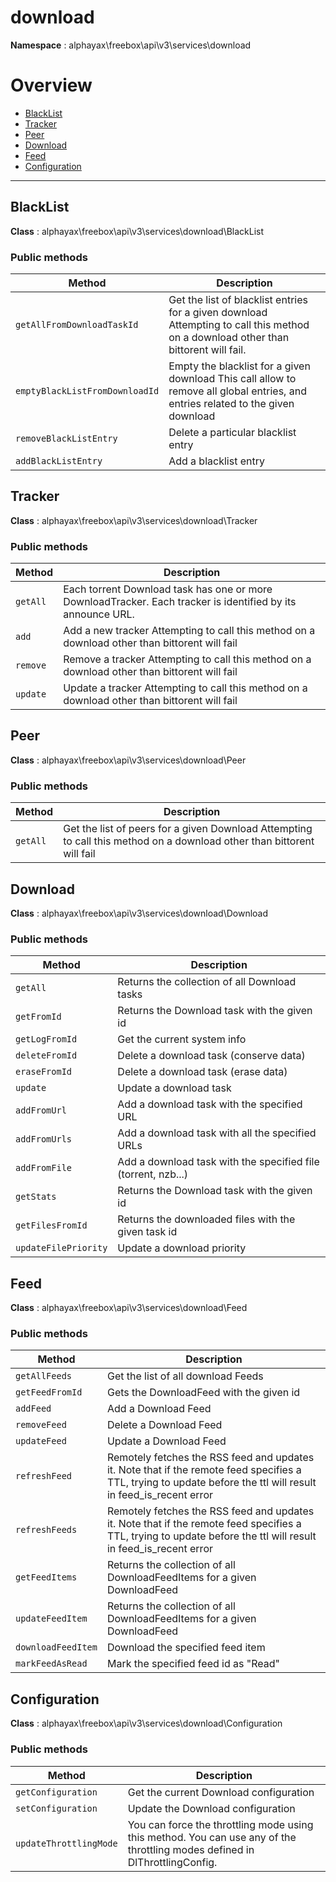 
# download

**Namespace**  : alphayax\freebox\api\v3\services\download

# Overview

- [BlackList](__NAMESPACE__.md#BlackList)
- [Tracker](__NAMESPACE__.md#Tracker)
- [Peer](__NAMESPACE__.md#Peer)
- [Download](__NAMESPACE__.md#Download)
- [Feed](__NAMESPACE__.md#Feed)
- [Configuration](__NAMESPACE__.md#Configuration)


---
<a name="BlackList"></a>
## BlackList

**Class**  : alphayax\freebox\api\v3\services\download\BlackList

### Public methods

| Method | Description |
|---|---|
| `getAllFromDownloadTaskId` | Get the list of blacklist entries for a given download Attempting to call this method on a download other than bittorent will fail. |
| `emptyBlackListFromDownloadId` | Empty the blacklist for a given download This call allow to remove all global entries, and entries related to the given download |
| `removeBlackListEntry` | Delete a particular blacklist entry |
| `addBlackListEntry` | Add a blacklist entry |

<a name="Tracker"></a>
## Tracker

**Class**  : alphayax\freebox\api\v3\services\download\Tracker

### Public methods

| Method | Description |
|---|---|
| `getAll` | Each torrent Download task has one or more DownloadTracker. Each tracker is identified by its announce URL. |
| `add` | Add a new tracker Attempting to call this method on a download other than bittorent will fail |
| `remove` | Remove a tracker Attempting to call this method on a download other than bittorent will fail |
| `update` | Update a tracker Attempting to call this method on a download other than bittorent will fail |

<a name="Peer"></a>
## Peer

**Class**  : alphayax\freebox\api\v3\services\download\Peer

### Public methods

| Method | Description |
|---|---|
| `getAll` | Get the list of peers for a given Download Attempting to call this method on a download other than bittorent will fail |

<a name="Download"></a>
## Download

**Class**  : alphayax\freebox\api\v3\services\download\Download

### Public methods

| Method | Description |
|---|---|
| `getAll` | Returns the collection of all Download tasks |
| `getFromId` | Returns the Download task with the given id |
| `getLogFromId` | Get the current system info |
| `deleteFromId` | Delete a download task (conserve data) |
| `eraseFromId` | Delete a download task (erase data) |
| `update` | Update a download task |
| `addFromUrl` | Add a download task with the specified URL |
| `addFromUrls` | Add a download task with all the specified URLs |
| `addFromFile` | Add a download task with the specified file (torrent, nzb...) |
| `getStats` | Returns the Download task with the given id |
| `getFilesFromId` | Returns the downloaded files with the given task id |
| `updateFilePriority` | Update a download priority |

<a name="Feed"></a>
## Feed

**Class**  : alphayax\freebox\api\v3\services\download\Feed

### Public methods

| Method | Description |
|---|---|
| `getAllFeeds` | Get the list of all download Feeds |
| `getFeedFromId` | Gets the DownloadFeed with the given id |
| `addFeed` | Add a Download Feed |
| `removeFeed` | Delete a Download Feed |
| `updateFeed` | Update a Download Feed |
| `refreshFeed` | Remotely fetches the RSS feed and updates it. Note that if the remote feed specifies a TTL, trying to update before the ttl will result in feed_is_recent error |
| `refreshFeeds` | Remotely fetches the RSS feed and updates it. Note that if the remote feed specifies a TTL, trying to update before the ttl will result in feed_is_recent error |
| `getFeedItems` | Returns the collection of all DownloadFeedItems for a given DownloadFeed |
| `updateFeedItem` | Returns the collection of all DownloadFeedItems for a given DownloadFeed |
| `downloadFeedItem` | Download the specified feed item |
| `markFeedAsRead` | Mark the specified feed id as &quot;Read&quot; |

<a name="Configuration"></a>
## Configuration

**Class**  : alphayax\freebox\api\v3\services\download\Configuration

### Public methods

| Method | Description |
|---|---|
| `getConfiguration` | Get the current Download configuration |
| `setConfiguration` | Update the Download configuration |
| `updateThrottlingMode` | You can force the throttling mode using this method. You can use any of the throttling modes defined in DlThrottlingConfig. |


